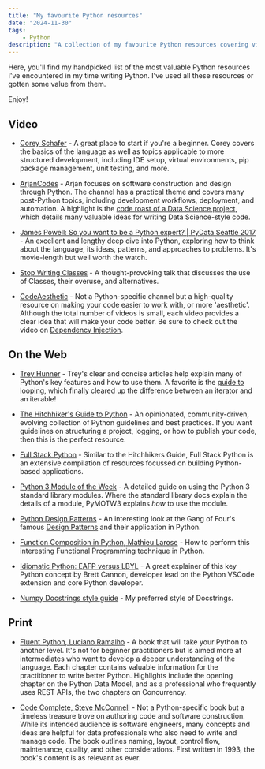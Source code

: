 ```yaml
---
title: "My favourite Python resources"
date: "2024-11-30"
tags:
    - Python
description: "A collection of my favourite Python resources covering videos, the web, and print."
---
```


Here, you'll find my handpicked list of the most valuable Python resources I've encountered in my time writing Python. I've used all these resources or gotten some value from them. 

Enjoy!

## Video

* [Corey Schafer](https://www.youtube.com/@coreyms) - A great place to start if you're a beginner. Corey covers the basics of the language as well as topics applicable to more structured development, including IDE setup, virtual environments, pip package management, unit testing, and more.

* [ArjanCodes](https://www.youtube.com/@ArjanCodes) - Arjan focuses on software construction and design through Python. The channel has a practical theme and covers many post-Python topics, including development workflows, deployment, and automation. A highlight is the [code roast of a Data Science project](https://youtu.be/ka70COItN40?si=QDcLBGXbmrMdOVru), which details many valuable ideas for writing Data Science-style code.

* [James Powell: So you want to be a Python expert? | PyData Seattle 2017](https://youtu.be/cKPlPJyQrt4?si=QhgZ-Lt48vz6Q-Uq) - An excellent and lengthy deep dive into Python, exploring how to think about the language, its ideas, patterns, and approaches to problems. It's movie-length but well worth the watch.

* [Stop Writing Classes](https://youtu.be/o9pEzgHorH0?si=mUKAfr5QD4Fg_ab9) - A thought-provoking talk that discusses the use of Classes, their overuse, and alternatives.

* [CodeAesthetic](https://www.youtube.com/@CodeAesthetic) - Not a Python-specific channel but a high-quality resource on making your code easier to work with, or more 'aesthetic'. Although the total number of videos is small, each video provides a clear idea that will make your code better. Be sure to check out the video on [Dependency Injection](https://youtu.be/J1f5b4vcxCQ?si=AxQKYacIneEij92j).

## On the Web

* [Trey Hunner](https://treyhunner.com/) - Trey's clear and concise articles help explain many of Python's key features and how to use them. A favorite is the [guide to looping](https://treyhunner.com/2016/12/python-iterator-protocol-how-for-loops-work/), which finally cleared up the difference between an iterator and an iterable!

* [The Hitchhiker's Guide to Python](https://docs.python-guide.org/) - An opinionated, community-driven, evolving collection of Python guidelines and best practices. If you want guidelines on structuring a project, logging, or how to publish your code, then this is the perfect resource.

* [Full Stack Python](https://www.fullstackpython.com/) - Similar to the Hitchhikers Guide, Full Stack Python is an extensive compilation of resources focussed on building Python-based applications. 

* [Python 3 Module of the Week](https://www.fullstackpython.com/) - A detailed guide on using the Python 3 standard library modules. Where the standard library docs explain the details of a module, PyMOTW3 explains *how* to use the module.

* [Python Design Patterns](https://python-patterns.guide/) - An interesting look at the Gang of Four's famous [Design Patterns](https://en.wikipedia.org/wiki/Design_Patterns) and their application in Python.

* [Function Composition in Python, Mathieu Larose](https://mathieularose.com/function-composition-in-python) - How to perform this interesting Functional Programming technique in Python.

* [Idiomatic Python: EAFP versus LBYL](https://devblogs.microsoft.com/python/idiomatic-python-eafp-versus-lbyl/) - A great explainer of this key Python concept by Brett Cannon, developer lead on the Python VSCode extension and core Python developer.

* [Numpy Docstrings style guide](https://numpydoc.readthedocs.io/en/latest/format.html) - My preferred style of Docstrings.

## Print

* [Fluent Python, Luciano Ramalho](https://www.oreilly.com/library/view/fluent-python-2nd/9781492056348/) - A book that will take your Python to another level. It's not for beginner practitioners but is aimed more at intermediates who want to develop a deeper understanding of the language. Each chapter contains valuable information for the practitioner to write better Python. Highlights include the opening chapter on the Python Data Model, and as a professional who frequently uses REST APIs, the two chapters on Concurrency.

* [Code Complete, Steve McConnell](https://a.co/d/iBVtm2f) - Not a Python-specific book but a timeless treasure trove on authoring code and software construction. While its intended audience is software engineers, many concepts and ideas are helpful for data professionals who also need to write and manage code. The book outlines naming, layout, control flow, maintenance, quality, and other considerations. First written in 1993, the book's content is as relevant as ever.
